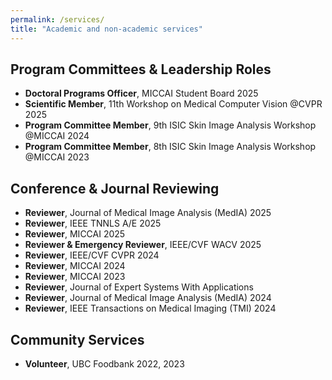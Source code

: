 ```yaml
---
permalink: /services/
title: "Academic and non-academic services"
---
```


## **Program Committees & Leadership Roles**  
- **Doctoral Programs Officer**, MICCAI Student Board 2025  
- **Scientific Member**, 11th Workshop on Medical Computer Vision @CVPR 2025  
- **Program Committee Member**, 9th ISIC Skin Image Analysis Workshop @MICCAI 2024  
- **Program Committee Member**, 8th ISIC Skin Image Analysis Workshop @MICCAI 2023
  
## **Conference & Journal Reviewing**
- **Reviewer**, Journal of Medical Image Analysis (MedIA) 2025
- **Reviewer**, IEEE TNNLS A/E 2025
- **Reviewer**, MICCAI 2025   
- **Reviewer & Emergency Reviewer**, IEEE/CVF WACV 2025
- **Reviewer**, IEEE/CVF CVPR 2024
- **Reviewer**, MICCAI 2024
- **Reviewer**, MICCAI 2023
- **Reviewer**, Journal of Expert Systems With Applications  
- **Reviewer**, Journal of Medical Image Analysis (MedIA) 2024 
- **Reviewer**, IEEE Transactions on Medical Imaging (TMI) 2024

## **Community Services**
- **Volunteer**, UBC Foodbank 2022, 2023
